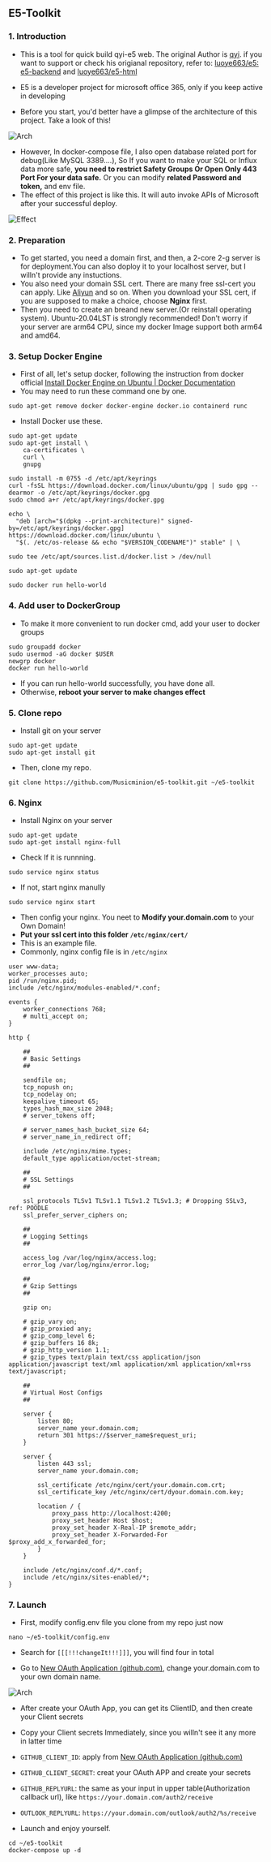## E5-Toolkit
### 1. Introduction

- This is a tool for quick build qyi-e5 web. The original Author is [qyi](https://github.com/luoye663/e5). if you want to support or check his origianal repository, refer to: [luoye663/e5: e5-backend](https://github.com/luoye663/e5) and [luoye663/e5-html](https://github.com/luoye663/e5-html)
- E5 is a developer project for microsoft office 365, only if you keep active in developing

- Before you start, you'd better have a glimpse of the architecture of this project. Take a look of this!

![Arch](./image/arch.png)

- However, In docker-compose file, I also open database related port for debug(Like MySQL 3389....), So If you want to make your SQL or Influx data more safe, **you need to restrict Safety Groups Or Open Only 443 Port For your data safe.** Or you can modify **related Password and token,** and env file. 
- The effect of this project is like this. It will auto invoke APIs of Microsoft after your successful deploy.

![Effect](./image/effect.png)

### 2. Preparation

- To get started, you need a domain first, and then, a 2-core 2-g server is for deployment.You can also doploy it to your localhost server, but I willn't provide any instuctions.
- You also need your domain SSL cert. There are many free ssl-cert you can apply. Like [Aliyun](https://www.aliyun.com/) and so on. When you download your SSL cert, if you are supposed to make a choice, choose **Nginx** first.
- Then you need to create an breand new server.(Or reinstall operating system). Ubuntu-20.04LST is strongly recommended! Don't worry if your server are arm64 CPU, since my docker Image support both arm64 and amd64.

### 3. Setup Docker Engine

- First of all, let's setup docker, following the instruction from docker official [Install Docker Engine on Ubuntu | Docker Documentation](https://docs.docker.com/engine/install/ubuntu/)
- You may need to run these command one by one.

```shell
sudo apt-get remove docker docker-engine docker.io containerd runc
```

- Install Docker use these.

```shell
sudo apt-get update
sudo apt-get install \
    ca-certificates \
    curl \
    gnupg
    
sudo install -m 0755 -d /etc/apt/keyrings
curl -fsSL https://download.docker.com/linux/ubuntu/gpg | sudo gpg --dearmor -o /etc/apt/keyrings/docker.gpg
sudo chmod a+r /etc/apt/keyrings/docker.gpg

echo \
  "deb [arch="$(dpkg --print-architecture)" signed-by=/etc/apt/keyrings/docker.gpg] https://download.docker.com/linux/ubuntu \
  "$(. /etc/os-release && echo "$VERSION_CODENAME")" stable" | \

sudo tee /etc/apt/sources.list.d/docker.list > /dev/null
  
sudo apt-get update

sudo docker run hello-world
```

### 4. Add user to DockerGroup

- To make it more convenient to run docker cmd, add your user to docker groups

```shell
sudo groupadd docker
sudo usermod -aG docker $USER
newgrp docker
docker run hello-world
```

- If you can run hello-world successfully, you have done all.
- Otherwise,  **reboot your server to make changes effect**

### 5. Clone repo

- Install git on your server

```shell
sudo apt-get update
sudo apt-get install git
```

- Then, clone my repo.

```shell
git clone https://github.com/Musicminion/e5-toolkit.git ~/e5-toolkit
```

### 6. Nginx

- Install Nginx on your server

```shell
sudo apt-get update
sudo apt-get install nginx-full
```

- Check If it is runnning.

```shell
sudo service nginx status
```

- If not, start nginx manully

```shell
sudo service nginx start
```

- Then config your nginx. You neet to **Modify your.domain.com** to your Own Domain!
- **Put your ssl cert into this folder `/etc/nginx/cert/`**
- This is an example file.
- Commonly, nginx config file is in `/etc/nginx`

```
user www-data;
worker_processes auto;
pid /run/nginx.pid;
include /etc/nginx/modules-enabled/*.conf;

events {
	worker_connections 768;
	# multi_accept on;
}

http {

	##
	# Basic Settings
	##

	sendfile on;
	tcp_nopush on;
	tcp_nodelay on;
	keepalive_timeout 65;
	types_hash_max_size 2048;
	# server_tokens off;

	# server_names_hash_bucket_size 64;
	# server_name_in_redirect off;

	include /etc/nginx/mime.types;
	default_type application/octet-stream;

	##
	# SSL Settings
	##

	ssl_protocols TLSv1 TLSv1.1 TLSv1.2 TLSv1.3; # Dropping SSLv3, ref: POODLE
	ssl_prefer_server_ciphers on;

	##
	# Logging Settings
	##

	access_log /var/log/nginx/access.log;
	error_log /var/log/nginx/error.log;

	##
	# Gzip Settings
	##

	gzip on;

	# gzip_vary on;
	# gzip_proxied any;
	# gzip_comp_level 6;
	# gzip_buffers 16 8k;
	# gzip_http_version 1.1;
	# gzip_types text/plain text/css application/json application/javascript text/xml application/xml application/xml+rss text/javascript;

	##
	# Virtual Host Configs
	##

	server {
		listen 80;
		server_name your.domain.com;
		return 301 https://$server_name$request_uri;
	}

	server {
		listen 443 ssl;
		server_name your.domain.com;
		
		ssl_certificate /etc/nginx/cert/your.domain.com.crt;
		ssl_certificate_key /etc/nginx/cert/dyour.domain.com.key;
		
		location / {
			proxy_pass http://localhost:4200;
			proxy_set_header Host $host;
			proxy_set_header X-Real-IP $remote_addr;
			proxy_set_header X-Forwarded-For $proxy_add_x_forwarded_for;
		}
	}

	include /etc/nginx/conf.d/*.conf;
	include /etc/nginx/sites-enabled/*;
}
```

### 7. Launch

- First, modify config.env file you clone from my repo just now

```
nano ~/e5-toolkit/config.env
```

- Search for `[[[!!!changeIt!!!]]]`, you will find four in total

- Go to [New OAuth Application (github.com)](https://github.com/settings/applications/new), change your.domain.com to your own domain name.

![Arch](./image/OAuth.png)

- After create your OAuth App, you can get its ClientID, and then create your Client secrets
- Copy your Client secrets Immediately, since you willn't see it any more in latter time
- `GITHUB_CLIENT_ID`: apply from [New OAuth Application (github.com)](https://github.com/settings/applications/new)
- `GITHUB_CLIENT_SECRET`: creat your OAuth APP and create your secrets
- `GITHUB_REPLYURL`: the same as your input in upper table(Authorization callback url), like `https://your.domain.com/auth2/receive`
- `OUTLOOK_REPLYURL`: `https://your.domain.com/outlook/auth2/%s/receive`

- Launch and enjoy yourself.

```
cd ~/e5-toolkit
docker-compose up -d
```









